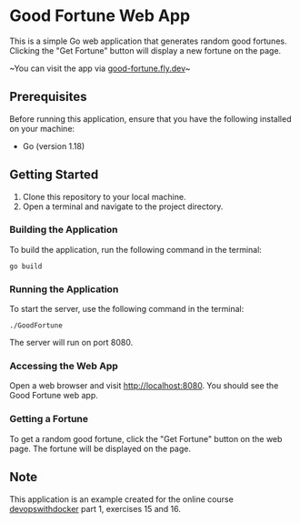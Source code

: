 # Good Fortune Web App

This is a simple Go web application that generates random good fortunes. Clicking the "Get Fortune" button will display a new fortune on the page.

~You can visit the app via [good-fortune.fly.dev](https://good-fortune.fly.dev)~

## Prerequisites

Before running this application, ensure that you have the following installed on your machine:

- Go (version 1.18)

## Getting Started

1. Clone this repository to your local machine.
2. Open a terminal and navigate to the project directory.

### Building the Application

To build the application, run the following command in the terminal:

```shell
go build
```

### Running the Application

To start the server, use the following command in the terminal:

```shell
./GoodFortune
```

The server will run on port 8080.

### Accessing the Web App

Open a web browser and visit [http://localhost:8080](http://localhost:8080). You should see the Good Fortune web app.

### Getting a Fortune

To get a random good fortune, click the "Get Fortune" button on the web page. The fortune will be displayed on the page.

## Note

This application is an example created for the online course [devopswithdocker](https://devopswithdocker.com) part 1, exercises 15 and 16.
